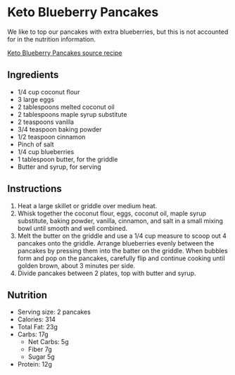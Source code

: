 # Keto Blueberry Pancakes
We like to top our pancakes with extra blueberries, but this is not accounted for in the nutrition information.

[Keto Blueberry Pancakes source recipe ](https://thatlowcarblife.com/keto-blueberry-pancakes/)

## Ingredients
- 1/4 cup coconut flour
- 3 large eggs
- 2 tablespoons melted coconut oil
- 2 tablespoons maple syrup substitute
- 2 teaspoons vanilla
- 3/4 teaspoon baking powder
- 1/2 teaspoon cinnamon
- Pinch of salt
- 1/4 cup blueberries
- 1 tablespoon butter, for the griddle
- Butter and syrup, for serving

## Instructions
1. Heat a large skillet or griddle over medium heat.
2. Whisk together the coconut flour, eggs, coconut oil, maple syrup substitute, baking powder, vanilla, cinnamon, and salt in a small mixing bowl until smooth and well combined.
3. Melt the butter on the griddle and use a 1/4 cup measure to scoop out 4 pancakes onto the griddle. Arrange blueberries evenly between the pancakes by pressing them into the batter on the griddle. When bubbles form and pop on the pancakes, carefully flip and continue cooking until golden brown, about 3 minutes per side.
4. Divide pancakes between 2 plates, top with butter and syrup.

## Nutrition
- Serving size: 2 pancakes
- Calories: 314
- Total Fat: 23g
- Carbs: 17g
    - Net Carbs: 5g
    - Fiber 7g
    - Sugar 5g
- Protein: 12g

